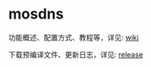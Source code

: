 # mosdns

功能概述、配置方式、教程等，详见: [wiki](https://irine-sistiana.gitbook.io/mosdns-wiki/)

下载预编译文件、更新日志，详见: [release](https://github.com/IrineSistiana/mosdns/releases)



